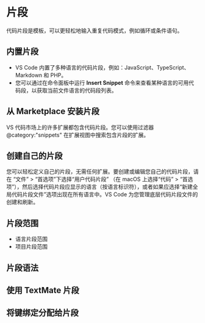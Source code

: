 # 片段
代码片段是模板，可以更轻松地输入重复代码模式，例如循环或条件语句。

## 内置片段
* VS Code 内置了多种语言的代码片段，例如：JavaScript、TypeScript、Markdown 和 PHP。
* 您可以通过在命令面板中运行 **Insert Snippet** 命令来查看某种语言的可用代码段，以获取当前文件语言的代码段列表。

## 从 Marketplace 安装片段
VS 代码市场上的许多扩展都包含代码片段。您可以使用过滤器 @category:"snippets" 在扩展视图中搜索包含片段的扩展。

## 创建自己的片段
您可以轻松定义自己的片段，无需任何扩展。要创建或编辑您自己的代码片段，请在 “文件” > “首选项”下选择“用户代码片段” （在 macOS 上选择“代码” > “首选项”），然后选择代码片段应显示的语言（按语言标识符），或者如果应选择“新建全局代码片段文件”选项出现在所有语言中。VS Code 为您管理底层代码片段文件的创建和刷新。

## 片段范围
* 语言片段范围
* 项目片段范围

## 片段语法
## 使用 TextMate 片段
## 将键绑定分配给片段
